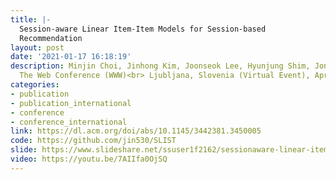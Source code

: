 ```yaml
---
title: |-
  Session-aware Linear Item-Item Models for Session-based
  Recommendation
layout: post
date: '2021-01-17 16:18:19'
description: Minjin Choi, Jinhong Kim, Joonseok Lee, Hyunjung Shim, Jongwuk Lee<br>30th
  The Web Conference (WWW)<br> Ljubljana, Slovenia (Virtual Event), April, 2021
categories:
- publication
- publication_international
- conference
- conference_international
link: https://dl.acm.org/doi/abs/10.1145/3442381.3450005
code: https://github.com/jin530/SLIST
slide: https://www.slideshare.net/ssuser1f2162/sessionaware-linear-itemitem-models-for-sessionbased-recommendation-www-2021
video: https://youtu.be/7AIIfa0OjSQ
---
```



